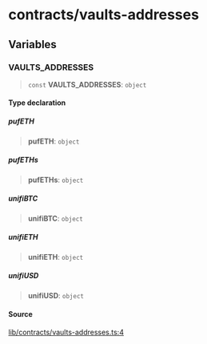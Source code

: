 # contracts/vaults-addresses

## Variables

### VAULTS\_ADDRESSES

> `const` **VAULTS\_ADDRESSES**: `object`

#### Type declaration

##### pufETH

> **pufETH**: `object`

##### pufETHs

> **pufETHs**: `object`

##### unifiBTC

> **unifiBTC**: `object`

##### unifiETH

> **unifiETH**: `object`

##### unifiUSD

> **unifiUSD**: `object`

#### Source

[lib/contracts/vaults-addresses.ts:4](https://github.com/PufferFinance/puffer-sdk/blob/b9c31353ab91f72b848aed9218b7e76d999078e7/lib/contracts/vaults-addresses.ts#L4)
